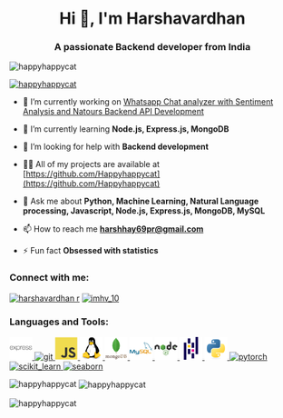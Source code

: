 <h1 align="center">Hi 👋, I'm Harshavardhan</h1>
<h3 align="center">A passionate Backend developer from India</h3>

<p align="left"> <img src="https://komarev.com/ghpvc/?username=happyhappycat&label=Profile%20views&color=0e75b6&style=flat" alt="happyhappycat" /> </p>

<p align="left"> <a href="https://github.com/ryo-ma/github-profile-trophy"><img src="https://github-profile-trophy.vercel.app/?username=happyhappycat" alt="happyhappycat" /></a> </p>

- 🔭 I’m currently working on [Whatsapp Chat analyzer with Sentiment Analysis and Natours Backend API Development](https://github.com/Happyhappycat/Whatsapp-chat-analysis-with-sentiment-analysis)

- 🌱 I’m currently learning **Node.js, Express.js, MongoDB**

- 🤝 I’m looking for help with **Backend development**

- 👨‍💻 All of my projects are available at [https://github.com/Happyhappycat](https://github.com/Happyhappycat)

- 💬 Ask me about **Python, Machine Learning, Natural Language processing, Javascript, Node.js, Express.js, MongoDB, MySQL**

- 📫 How to reach me **harshhay69pr@gmail.com**

- ⚡ Fun fact **Obsessed with statistics**

<h3 align="left">Connect with me:</h3>
<p align="left">
<a href="https://www.linkedin.com/in/harshavardhan-r-741813296/" target="blank"><img align="center" src="https://raw.githubusercontent.com/rahuldkjain/github-profile-readme-generator/master/src/images/icons/Social/linked-in-alt.svg" alt="harshavardhan r" height="30" width="40" /></a>
<a href="https://www.codechef.com/users/imhv_10" target="blank"><img align="center" src="https://cdn.jsdelivr.net/npm/simple-icons@3.1.0/icons/codechef.svg" alt="imhv_10" height="30" width="40" /></a>
</p>

<h3 align="left">Languages and Tools:</h3>
<p align="left"> <a href="https://expressjs.com" target="_blank" rel="noreferrer"> <img src="https://raw.githubusercontent.com/devicons/devicon/master/icons/express/express-original-wordmark.svg" alt="express" width="40" height="40"/> </a> <a href="https://git-scm.com/" target="_blank" rel="noreferrer"> <img src="https://www.vectorlogo.zone/logos/git-scm/git-scm-icon.svg" alt="git" width="40" height="40"/> </a> <a href="https://developer.mozilla.org/en-US/docs/Web/JavaScript" target="_blank" rel="noreferrer"> <img src="https://raw.githubusercontent.com/devicons/devicon/master/icons/javascript/javascript-original.svg" alt="javascript" width="40" height="40"/> </a> <a href="https://www.linux.org/" target="_blank" rel="noreferrer"> <img src="https://raw.githubusercontent.com/devicons/devicon/master/icons/linux/linux-original.svg" alt="linux" width="40" height="40"/> </a> <a href="https://www.mongodb.com/" target="_blank" rel="noreferrer"> <img src="https://raw.githubusercontent.com/devicons/devicon/master/icons/mongodb/mongodb-original-wordmark.svg" alt="mongodb" width="40" height="40"/> </a> <a href="https://www.mysql.com/" target="_blank" rel="noreferrer"> <img src="https://raw.githubusercontent.com/devicons/devicon/master/icons/mysql/mysql-original-wordmark.svg" alt="mysql" width="40" height="40"/> </a> <a href="https://nodejs.org" target="_blank" rel="noreferrer"> <img src="https://raw.githubusercontent.com/devicons/devicon/master/icons/nodejs/nodejs-original-wordmark.svg" alt="nodejs" width="40" height="40"/> </a> <a href="https://pandas.pydata.org/" target="_blank" rel="noreferrer"> <img src="https://raw.githubusercontent.com/devicons/devicon/2ae2a900d2f041da66e950e4d48052658d850630/icons/pandas/pandas-original.svg" alt="pandas" width="40" height="40"/> </a> <a href="https://www.python.org" target="_blank" rel="noreferrer"> <img src="https://raw.githubusercontent.com/devicons/devicon/master/icons/python/python-original.svg" alt="python" width="40" height="40"/> </a> <a href="https://pytorch.org/" target="_blank" rel="noreferrer"> <img src="https://www.vectorlogo.zone/logos/pytorch/pytorch-icon.svg" alt="pytorch" width="40" height="40"/> </a> <a href="https://scikit-learn.org/" target="_blank" rel="noreferrer"> <img src="https://upload.wikimedia.org/wikipedia/commons/0/05/Scikit_learn_logo_small.svg" alt="scikit_learn" width="40" height="40"/> </a> <a href="https://seaborn.pydata.org/" target="_blank" rel="noreferrer"> <img src="https://seaborn.pydata.org/_images/logo-mark-lightbg.svg" alt="seaborn" width="40" height="40"/> </a> </p>

<p><img align="left" src="https://github-readme-stats.vercel.app/api/top-langs?username=happyhappycat&show_icons=true&locale=en&layout=compact" alt="happyhappycat" /></p>

<p>&nbsp;<img align="center" src="https://github-readme-stats.vercel.app/api?username=happyhappycat&show_icons=true&locale=en" alt="happyhappycat" /></p>

<p><img align="center" src="https://github-readme-streak-stats.herokuapp.com/?user=happyhappycat&" alt="happyhappycat" /></p>
